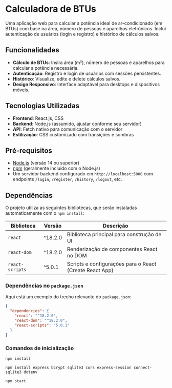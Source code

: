 # Calculadora de BTUs

Uma aplicação web para calcular a potência ideal de ar-condicionado (em BTUs) com base na área, número de pessoas e aparelhos eletrônicos. Inclui autenticação de usuários (login e registro) e histórico de cálculos salvos.

## Funcionalidades
- **Cálculo de BTUs**: Insira área (m²), número de pessoas e aparelhos para calcular a potência necessária.
- **Autenticação**: Registro e login de usuários com sessões persistentes.
- **Histórico**: Visualize, edite e delete cálculos salvos.
- **Design Responsivo**: Interface adaptável para desktops e dispositivos móveis.

## Tecnologias Utilizadas
- **Frontend**: React.js, CSS
- **Backend**: Node.js (assumido, ajustar conforme seu servidor)
- **API**: Fetch nativo para comunicação com o servidor
- **Estilização**: CSS customizado com transições e sombras

## Pré-requisitos
- [Node.js](https://nodejs.org/) (versão 14 ou superior)
- [npm](https://www.npmjs.com/) (geralmente incluído com o Node.js)
- Um servidor backend configurado em `http://localhost:5000` com endpoints `/login`, `/register`, `/history`, `/logout`, etc.

## Dependências
O projeto utiliza as seguintes bibliotecas, que serão instaladas automaticamente com o `npm install`:

| Biblioteca       | Versão       | Descrição                                      |
|------------------|--------------|------------------------------------------------|
| `react`          | ^18.2.0      | Biblioteca principal para construção de UI    |
| `react-dom`      | ^18.2.0      | Renderização de componentes React no DOM      |
| `react-scripts`  | ^5.0.1       | Scripts e configurações para o React (Create React App) |

### Dependências no `package.json`
Aqui está um exemplo do trecho relevante do `package.json`:
```json
{
  "dependencies": {
    "react": "^18.2.0",
    "react-dom": "^18.2.0",
    "react-scripts": "5.0.1"
  }
}
```
### Comandos de inicialização
```
npm install

npm install express bcrypt sqlite3 cors express-session connect-sqlite3 dotenv

npm start
```


